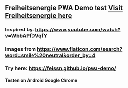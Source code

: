 ## Freiheitsenergie PWA Demo test [Visit Freiheitsenergie here](https://freiheitsenergie.umwelt-campus.de)

### Inspired by: https://www.youtube.com/watch?v=WbbAPfDVqfY
### Images from https://www.flaticon.com/search?word=smile%20neutral&order_by=4

### Try here: https://feissn.github.io/pwa-demo/


#### Testen on Android Google Chrome
